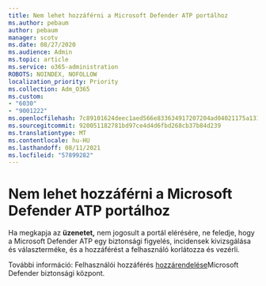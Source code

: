 ```yaml
---
title: Nem lehet hozzáférni a Microsoft Defender ATP portálhoz
ms.author: pebaum
author: pebaum
manager: scotv
ms.date: 08/27/2020
ms.audience: Admin
ms.topic: article
ms.service: o365-administration
ROBOTS: NOINDEX, NOFOLLOW
localization_priority: Priority
ms.collection: Adm_O365
ms.custom:
- "6030"
- "9001222"
ms.openlocfilehash: 7c89101624deec1aed566e833634917207204ad04021175a131a0f14f79317f6
ms.sourcegitcommit: 920051182781bd97ce4d4d6fbd268cb37b84d239
ms.translationtype: MT
ms.contentlocale: hu-HU
ms.lasthandoff: 08/11/2021
ms.locfileid: "57899282"
---
```

# <a name="unable-to-access-the-microsoft-defender-atp-portal"></a>Nem lehet hozzáférni a Microsoft Defender ATP portálhoz

Ha megkapja az **üzenetet,** nem jogosult a portál elérésére, ne feledje, hogy a Microsoft Defender ATP egy biztonsági figyelés, incidensek kivizsgálása és választerméke, és a hozzáférést a felhasználó korlátozza és vezérli. 

További információ: Felhasználói hozzáférés [hozzárendelése](https://docs.microsoft.com/windows/threat-protection/windows-defender-atp/assign-portal-access-windows-defender-advanced-threat-protection)Microsoft Defender biztonsági központ.